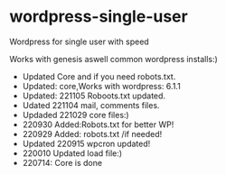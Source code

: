 # wordpress-single-user
Wordpress for single user with speed

Works with genesis aswell common wordpress installs:)

* Updated Core and if you need robots.txt.
* Updated: core,Works with wordpress: 6.1.1
* Updated: 221105 Roboots.txt updated.
* Udated 221104 mail, comments files.
* Updaded 221029 core files:)
* 220930 Added:Robots.txt for better WP!
* 220929 Added: robots.txt /if needed!
* Updated 220915  wpcron updated!
* 220010 Updated load file:)
* 220714: Core is done
